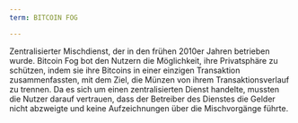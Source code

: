 ```yaml
---
term: BITCOIN FOG

---
```

Zentralisierter Mischdienst, der in den frühen 2010er Jahren betrieben wurde. Bitcoin Fog bot den Nutzern die Möglichkeit, ihre Privatsphäre zu schützen, indem sie ihre Bitcoins in einer einzigen Transaktion zusammenfassten, mit dem Ziel, die Münzen von ihrem Transaktionsverlauf zu trennen. Da es sich um einen zentralisierten Dienst handelte, mussten die Nutzer darauf vertrauen, dass der Betreiber des Dienstes die Gelder nicht abzweigte und keine Aufzeichnungen über die Mischvorgänge führte.